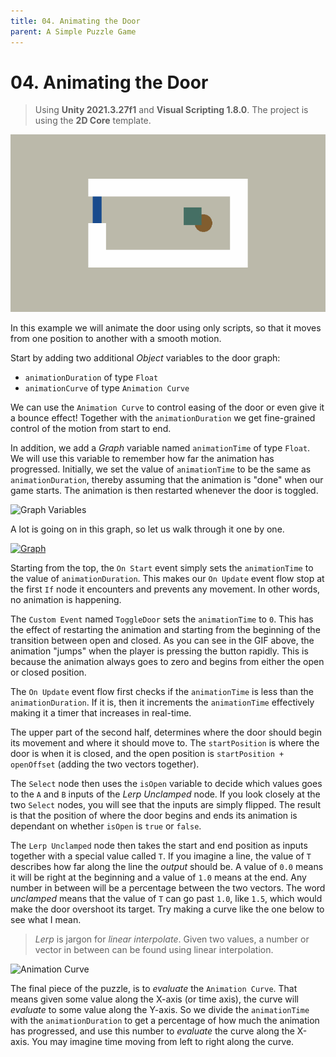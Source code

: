 ```yaml
---
title: 04. Animating the Door
parent: A Simple Puzzle Game
---
```


# 04. Animating the Door

> Using **Unity 2021.3.27f1** and **Visual Scripting 1.8.0**. The project is using the **2D Core** template.

![Demo](./demo.gif)

In this example we will animate the door using only scripts, so that it moves from one position to another with a smooth motion.

Start by adding two additional *Object* variables to the door graph:

- `animationDuration` of type `Float`
- `animationCurve` of type `Animation Curve`

We can use the `Animation Curve` to control easing of the door or even give it a bounce effect! Together with the `animationDuration` we get fine-grained control of the motion from start to end.

In addition, we add a *Graph* variable named `animationTime` of type `Float`. We will use this variable to remember how far the animation has progressed. Initially, we set the value of `animationTime` to be the same as `animationDuration`, thereby assuming that the animation is "done" when our game starts. The animation is then restarted whenever the door is toggled.

<img src="./graph-variables-1x.webp" srcset="./graph-variables-1x.webp 1x, ./graph-variables-2x.webp 2x" alt="Graph Variables">

A lot is going on in this graph, so let us walk through it one by one.

[<img src="./graph-1x.webp" srcset="./graph-1x.webp 1x, ./graph-2x.webp 2x" alt="Graph">](./graph-2x.webp)

Starting from the top, the `On Start` event simply sets the `animationTime` to the value of `animationDuration`. This makes our `On Update` event flow stop at the first `If` node it encounters and prevents any movement. In other words, no animation is happening.

The `Custom Event` named `ToggleDoor` sets the `animationTime` to `0`. This has the effect of restarting the animation and starting from the beginning of the transition between open and closed. As you can see in the GIF above, the animation "jumps" when the player is pressing the button rapidly. This is because the animation always goes to zero and begins from either the open or closed position.

The `On Update` event flow first checks if the `animationTime` is less than the `animationDuration`. If it is, then it increments the `animationTime` effectively making it a timer that increases in real-time.

The upper part of the second half, determines where the door should begin its movement and where it should move to. The `startPosition` is where the door is when it is closed, and the open position is `startPosition + openOffset` (adding the two vectors together).

The `Select` node then uses the `isOpen` variable to decide which values goes to the `A` and `B` inputs of the *Lerp Unclamped* node. If you look closely at the two `Select` nodes, you will see that the inputs are simply flipped. The result is that the position of where the door begins and ends its animation is dependant on whether `isOpen` is `true` or `false`.

The `Lerp Unclamped` node then takes the start and end position as inputs together with a special value called `T`. If you imagine a line, the value of `T` describes how far along the line the *output* should be. A value of `0.0` means it will be right at the beginning and a value of `1.0` means at the end. Any number in between will be a percentage between the two vectors. The word *unclamped* means that the value of `T` can go past `1.0`, like `1.5`, which would make the door overshoot its target. Try making a curve like the one below to see what I mean.

> *Lerp* is jargon for *linear interpolate*. Given two values, a number or vector in between can be found using linear interpolation. 

<img src="./animation-curve-1x.webp" srcset="./animation-curve-1x.webp 1x, ./animation-curve-2x.webp 2x" alt="Animation Curve">

The final piece of the puzzle, is to *evaluate* the `Animation Curve`. That means given some value along the X-axis (or time axis), the curve will *evaluate* to some value along the Y-axis. So we divide the `animationTime` with the `animationDuration` to get a percentage of how much the animation has progressed, and use this number to *evaluate* the curve along the X-axis. You may imagine time moving from left to right along the curve.